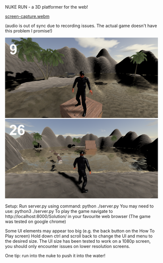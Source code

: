 NUKE RUN - a 3D platformer for the web!

[screen-capture.webm](https://user-images.githubusercontent.com/22895877/177047619-a59dcc0e-c360-41e0-9ae1-096401b1d9c9.webm)

(audio is out of sync due to recording issues. The actual game doesn't have this problem I promise!)


<img src="nukerunscreenshot1.png" width="600" height=auto />


<img src="nukerunscreenshot2.png" width="600" height=auto />


Setup:
Run server.py using command: python ./server.py
You may need to use: python3 ./server.py
To play the game navigate to http://localhost:8000/Solution/ in your favourite web browser
(The game was tested on google chrome)


Some UI elements may appear too big (e.g. the back button on the How To Play screen)
Hold down ctrl and scroll back to change the UI and menu to the desired size.
The UI size has been tested to work on a 1080p screen, you should only encounter issues on
lower resolution screens.

One tip: run into the nuke to push it into the water!
